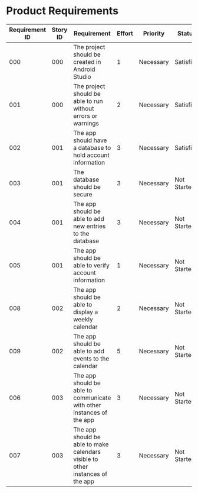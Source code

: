 # Product Requirements

| Requirement ID | Story ID | Requirement | Effort | Priority | Status |
|----------------|----------|-------------|--------|----------|--------|
| 000 | 000 | The project should be created in Android Studio | 1 | Necessary | Satisfied |
| 001 | 000 | The project should be able to run without errors or warnings | 2 | Necessary | Satisfied |
| 002 | 001 | The app should have a database to hold account information | 3 | Necessary | Satisfied |
| 003 | 001 | The database should be secure | 3 | Necessary | Not Started |
| 004 | 001 | The app should be able to add new entries to the database | 3 | Necessary | Not Started |
| 005 | 001 | The app should be able to verify account information | 1 | Necessary | Not Started |
| 008 | 002 | The app should be able to display a weekly calendar | 2 | Necessary | Not Started |
| 009 | 002 | The app should be able to add events to the calendar | 5 | Necessary | Not Started |
| 006 | 003 | The app should be able to communicate with other instances of the app | 3 | Necessary | Not Started |
| 007 | 003 | The app should be able to make calendars visible to other instances of the app | 3 | Necessary | Not Started |
